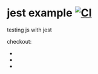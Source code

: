 # jest example [![CI](https://github.com/daggerok/jest-example/actions/workflows/ci.yaml/badge.svg)](https://github.com/daggerok/jest-example/actions/workflows/ci.yaml)
testing js with jest

checkout:
* [hello.js]: src/hello.js
* [hello.test.js]: src/hello.test.js
* [.github/workflows/ci.yaml]: .github/workflows/ci.yaml
